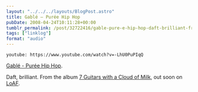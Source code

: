 ```yaml
---
layout: "../../../layouts/BlogPost.astro"
title: Gablé – Purée Hip Hop
pubDate: 2008-04-24T10:11:28+00:00
tumblr_permalink: /post/32722416/gable-pure-e-hip-hop-daft-brilliant-from-the
tags: ["linklog"]
format: "audio"
---
```


`youtube: https://www.youtube.com/watch?v=-LhU0PuPIqQ`

[Gablé - Purée Hip Hop][1].

Daft, brilliant. From the album [7 Guitars with a Cloud of Milk][2], out soon on [LoAF][3].

[1]: https://www.youtube.com/watch?v=-LhU0PuPIqQ
[2]: http://www.l-o-a-f.com/index.php?artist_id=87
[3]: http://www.l-o-a-f.com/
